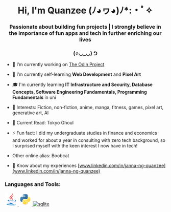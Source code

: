 <h1 align="center">Hi, I'm Quanzee  (ﾉ◕ヮ◕)ﾉ*:・ﾟ✧</h1>
<h3 align="center">Passionate about building fun projects | I strongly believe in the importance of fun apps and tech in further enriching our lives</h3>
<h3 align="center">(҂◡_◡) ᕤ</h3>

- 🔭 I’m currently working on [The Odin Project](https://www.theodinproject.com/)

- 🌱 I’m currently self-learning **Web Development** and **Pixel Art**

- 🎓 I'm currently learning **IT Infrastructure and Security, Database Concepts, Software Engineering Fundamentals, Programming Fundamentals** in uni

- 🎈 Interests: Fiction, non-fiction, anime, manga, fitness, games, pixel art, generative art, AI

- 📕 Current Read: Tokyo Ghoul
  
- ⚡ Fun fact: I did my undergraduate studies in finance and economics and worked for about a year in consulting with zero tech background, so I surprised myself with the keen interest I now have in tech!

- Other online alias: Boobcat

- 📄 Know about my experiences [www.linkedin.com/in/janna-ng-quanzee](www.linkedin.com/in/janna-ng-quanzee)

<h3 align="left">Languages and Tools:</h3>
<p align="left"> <a href="https://www.java.com" target="_blank" rel="noreferrer"> <img src="https://raw.githubusercontent.com/devicons/devicon/master/icons/java/java-original.svg" alt="java" width="40" height="40"/> </a> <a href="https://www.python.org" target="_blank" rel="noreferrer"> <img src="https://raw.githubusercontent.com/devicons/devicon/master/icons/python/python-original.svg" alt="python" width="40" height="40"/> </a> <a href="https://www.sqlite.org/" target="_blank" rel="noreferrer"> <img src="https://www.vectorlogo.zone/logos/sqlite/sqlite-icon.svg" alt="sqlite" width="40" height="40"/> </a> </p>



